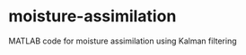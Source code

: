 moisture-assimilation
=====================

MATLAB code for moisture assimilation using Kalman filtering